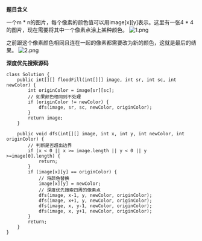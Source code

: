 **题目含义**

一个m * n的图片，每个像素的颜色值可以用image[x][y]表示。这里有一张4 * 4的图片，现在需要将其中一个像素点涂上某种颜色。
![1.png](https://pic.leetcode-cn.com/1bc3cc38be96f8617ebfec4f6502ad60d1e4b8189ddcd920fd14f1a71944ad63-1.png)


之前跟这个像素颜色相同且连在一起的像素都需要改为新的颜色，这就是最后的结果。
![2.png](https://pic.leetcode-cn.com/2f8086e8e0bedb1bb70ff86903c0fbe0dfbfb7600068f7abdb076cdf78749f7e-2.png)

**深度优先搜索源码**
```
class Solution {
    public int[][] floodFill(int[][] image, int sr, int sc, int newColor) {
        int originColor = image[sr][sc];
        // 如果颜色相同则不处理
        if (originColor != newColor) {
            dfs(image, sr, sc, newColor, originColor);
        }  
        return image;
    }
    
    public void dfs(int[][] image, int x, int y, int newColor, int originColor) {
        // 判断是否超出边界
        if (x < 0 || x >= image.length || y < 0 || y >=image[0].length) {
            return;
        }
        if (image[x][y] == originColor) {
            // 将颜色替换
            image[x][y] = newColor;
            // 深度优先搜索四周的像素点
            dfs(image, x-1, y, newColor, originColor);
            dfs(image, x+1, y, newColor, originColor);
            dfs(image, x, y-1, newColor, originColor);
            dfs(image, x, y+1, newColor, originColor);
        }
        return;
    }
}
```


